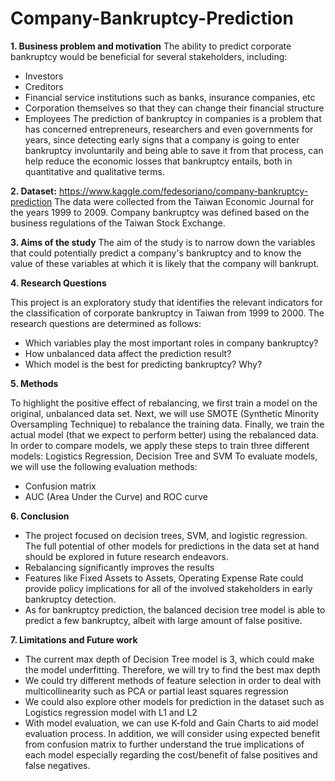 # Company-Bankruptcy-Prediction

**1. Business problem and motivation**
The ability to predict corporate bankruptcy would be beneficial for several
stakeholders, including:
- Investors
- Creditors
- Financial service institutions such as banks, insurance companies, etc
- Corporation themselves so that they can change their financial structure
- Employees
The prediction of bankruptcy in companies is a problem that has concerned
entrepreneurs, researchers and even governments for years, since detecting early
signs that a company is going to enter bankruptcy involuntarily and being able to
save it from that process, can help reduce the economic losses that bankruptcy
entails, both in quantitative and qualitative terms.

**2. Dataset:**
https://www.kaggle.com/fedesoriano/company-bankruptcy-prediction
The data were collected from the Taiwan Economic Journal for the years 1999 to
2009. Company bankruptcy was defined based on the business regulations of the
Taiwan Stock Exchange.

**3. Aims of the study**
The aim of the study is to narrow down the variables that could potentially predict a
company's bankruptcy and to know the value of these variables at which it is likely
that the company will bankrupt.

**4. Research Questions**

This project is an exploratory study that identifies the relevant indicators for the classification of corporate bankruptcy in Taiwan from 1999 to 2000. The research questions are determined as follows:
- Which variables play the most important roles in company bankruptcy?
- How unbalanced data affect the prediction result?
- Which model is the best for predicting bankruptcy? Why?


**5. Methods**

To highlight the positive effect of rebalancing, we first train a model on the original, unbalanced data set.
Next, we will use SMOTE (Synthetic Minority Oversampling Technique) to rebalance the training data.
Finally, we train the actual model (that we expect to perform better) using the rebalanced data.
In order to compare models, we apply these steps to train three different models: Logistics Regression, Decision Tree and SVM
To evaluate models, we will use the following evaluation methods:
- Confusion matrix
- AUC (Area Under the Curve) and ROC curve

**6. Conclusion**

- The project focused on decision trees, SVM, and logistic regression. The full potential of other models for predictions in the data set at hand should be explored in future research endeavors.
- Rebalancing significantly improves the results
- Features like Fixed Assets to Assets, Operating Expense Rate could provide policy implications for all of the involved stakeholders in early bankruptcy detection.
- As for bankruptcy prediction, the balanced decision tree model is able to predict a few bankruptcy, albeit with large amount of false positive.

**7. Limitations and Future work**

- The current max depth of Decision Tree model is 3, which could make the model underfitting. Therefore, we will try to find the best max depth
- We could try different methods of feature selection in order to deal with multicollinearity such as PCA or partial least squares regression
- We could also explore other models for prediction in the dataset such as Logistics regression model with L1 and L2
- With model evaluation, we can use K-fold and Gain Charts to aid model evaluation process. In addition, we will consider using expected benefit from confusion matrix to further understand the true implications of each model especially regarding the cost/benefit of false positives and false negatives.
